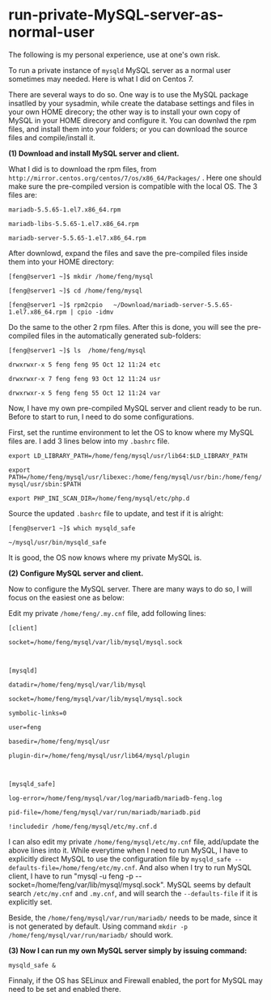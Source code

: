 # run-private-MySQL-server-as-normal-user

The following is my personal experience, use at one's own risk.

To run a private instance of ```mysqld``` MySQL server as a normal user sometimes may needed. Here is what I did on Centos 7.

There are several ways to do so. One way is to use the MySQL package insatlled by your sysadmin, while create the database settings and files in your own HOME direcory; the other way is to install your own copy of MySQL in your HOME direcory and configure it. You can downlwd the rpm files, and install them into your folders; or you can download the source files and compile/install it.

**(1) Download and install MySQL server and client.**

What I did is to download the rpm files, from ```http://mirror.centos.org/centos/7/os/x86_64/Packages/``` . Here one should make sure the pre-compiled version is compatible with the local OS. The 3 files are:

```mariadb-5.5.65-1.el7.x86_64.rpm ```

```mariadb-libs-5.5.65-1.el7.x86_64.rpm```

```mariadb-server-5.5.65-1.el7.x86_64.rpm ```

After downlowd, expand the files and save the pre-compiled files inside them into your HOME directory:


```[feng@server1 ~]$ mkdir /home/feng/mysql```

```[feng@server1 ~]$ cd /home/feng/mysql```

```[feng@server1 ~]$ rpm2cpio   ~/Download/mariadb-server-5.5.65-1.el7.x86_64.rpm | cpio -idmv```

Do the same to the other 2 rpm files. After this is done, you will see the pre-compiled files in the automatically generated sub-folders:


```[feng@server1 ~]$ ls  /home/feng/mysql```

```drwxrwxr-x 5 feng feng 95 Oct 12 11:24 etc```

```drwxrwxr-x 7 feng feng 93 Oct 12 11:24 usr```

```drwxrwxr-x 5 feng feng 55 Oct 12 11:24 var```

Now, I have my own pre-compiled MySQL server and client ready to be run. Before to start to run, I need to do some configurations.

First, set the runtime environment to let the OS to know where my MySQL files are.  I add 3 lines below into my ```.bashrc``` file. 

```export LD_LIBRARY_PATH=/home/feng/mysql/usr/lib64:$LD_LIBRARY_PATH```

```export PATH=/home/feng/mysql/usr/libexec:/home/feng/mysql/usr/bin:/home/feng/mysql/usr/sbin:$PATH```

```export PHP_INI_SCAN_DIR=/home/feng/mysql/etc/php.d```

Source the updated ```.bashrc``` file to update, and test if it is alright:

```[feng@server1 ~]$ which mysqld_safe```

```~/mysql/usr/bin/mysqld_safe```

It is good, the OS now knows where my private MySQL is.

**(2) Configure MySQL server and client.**

Now to configure the MySQL server. There are many ways to do so, I will focus on the easiest one as below: 

Edit my private ```/home/feng/.my.cnf``` file, add following lines:


```[client]```

```socket=/home/feng/mysql/var/lib/mysql/mysql.sock```

``` ```

```[mysqld]```

```datadir=/home/feng/mysql/var/lib/mysql```

```socket=/home/feng/mysql/var/lib/mysql/mysql.sock```

```symbolic-links=0```

```user=feng```

```basedir=/home/feng/mysql/usr```

```plugin-dir=/home/feng/mysql/usr/lib64/mysql/plugin```

``` ```

```[mysqld_safe]```

```log-error=/home/feng/mysql/var/log/mariadb/mariadb-feng.log```

```pid-file=/home/feng/mysql/var/run/mariadb/mariadb.pid```


```!includedir /home/feng/mysql/etc/my.cnf.d```


I can also edit my private ```/home/feng/mysql/etc/my.cnf``` file, add/update the above lines into it. While everytime when I need to run MySQL, I have to explicitly direct MySQL to use the configuration file by ``` mysqld_safe --defaults-file=/home/feng/etc/my.cnf ```. And also when I try to run MySQL client,  I have to run "mysql -u feng -p --socket=/home/feng/var/lib/mysql/mysql.sock". MySQL seems by default search ```/etc/my.cnf``` and ```.my.cnf```, and will search the  ```--defaults-file``` if it is explicitly set.

Beside, the ```/home/feng/mysql/var/run/mariadb/``` needs to be made, since it is not generated by default. Using command ```mkdir -p /home/feng/mysql/var/run/mariadb/``` should work.

**(3) Now I can run my own MySQL server simply by issuing command:**

```mysqld_safe &```

Finnaly, if the OS has SELinux and Firewall enabled, the port for MySQL may need to be set and enabled there.
